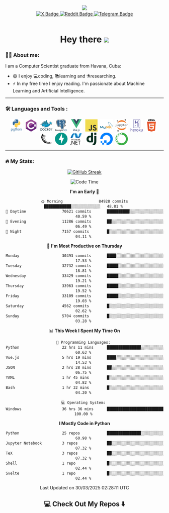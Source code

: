 <!--
**lorainemg/lorainemg** is a ✨ _special_ ✨ repository because its `README.md` (this file) appears on your GitHub profile.

Here are some ideas to get you started:
-->
<div id="header" align="center">
  <img src="https://media.giphy.com/media/L1R1tvI9svkIWwpVYr/giphy.gif" width="300"/>
  <div id="badges">
<!--     <a href="https://www.linkedin.com/in/lorainemg">
      <img src="https://img.shields.io/badge/LinkedIn-blue?style=for-the-badge&logo=linkedin&logoColor=white" alt="LinkedIn Badge"/>
    </a> -->
      <a href="https://twitter.com/u_knoth1ng">
      <img src="https://img.shields.io/badge/Twitter-black?style=for-the-badge&logo=x&logoColor=white" alt="X Badge"/>
    </a>
    <a href="https://www.reddit.com/user/u_knothing">
      <img src="https://img.shields.io/badge/Reddit-red?logo=reddit&logoColor=white&style=for-the-badge" alt="Reddit Badge"/>
    </a>
    <a href="https://t.me/u_knothing">
      <img src="https://img.shields.io/badge/Telegram-white?logo=telegram&style=for-the-badge" alt="Telegram Badge"/>
    </a>
  </div>
  <img src="https://komarev.com/ghpvc/?username=lorainemg&style=flat-square&color=red" alt=""/>
</div>

<h1 align="center">Hey there <img src="https://media.giphy.com/media/hvRJCLFzcasrR4ia7z/giphy.gif" width="40"></h1>

<!-- ![Jokes Card](https://readme-jokes.vercel.app/api?hideBorder&theme=react) -->

### 👩‍💻 About me:

I am a Computer Scientist graduate from Havana, Cuba:

<!-- - 🔭 I'm currently working as a Professor at the University of Havana, where I teach Logic, Programming and Machine Learning. -->
- 😄 I enjoy 💻coding, 📚learning and ⚗️researching.
- ⚡ In my free time I enjoy reading. I'm passionate about Machine Learning and Artificial Intelligence.
<!-- - :mailbox:How to reach me: [![Linkedin Badge](https://img.shields.io/badge/Loraine-blue?style=flat&logo=Linkedin&logoColor=white)](https://www.linkedin.com/in/lorainemg) -->

---

### :hammer_and_wrench: Languages and Tools :
<div align="center">
  <img src="https://github.com/devicons/devicon/blob/master/icons/python/python-original-wordmark.svg" title="Python" alt="Python" width="40" height="40"/>&nbsp;
    <img src="https://github.com/devicons/devicon/blob/master/icons/csharp/csharp-original.svg" title="CSharp" alt="CSharp" width="40" height="40"/>&nbsp;
<!--     <img src="https://github.com/devicons/devicon/blob/master/icons/typescript/typescript-original.svg" title="Typescript" alt="Typescript" width="40" height="40"/>&nbsp; -->
    <img src="https://github.com/devicons/devicon/blob/master/icons/docker/docker-original-wordmark.svg" title="Docker" alt="Docker" width="40" height="40"/>&nbsp;
    <img src="https://github.com/devicons/devicon/blob/master/icons/postgresql/postgresql-original-wordmark.svg" title="PostgreSQL" alt="PostgreSQL" width="40" height="40"/>&nbsp;
  <img src="https://github.com/devicons/devicon/blob/master/icons/vuejs/vuejs-original-wordmark.svg" title="Vue" alt="Vue" width="40" height="40"/>&nbsp;
<!--     <img src="https://github.com/devicons/devicon/blob/master/icons/pandas/pandas-original-wordmark.svg" title="Pandas" alt="Pandas" width="40" height="40"/>&nbsp; -->
<!--   <img src="https://github.com/devicons/devicon/blob/master/icons/tensorflow/tensorflow-original-wordmark.svg" title="Tensorflow" alt="Tensorflow" width="80" height="40"/>&nbsp; -->
<!--   <img src="https://github.com/devicons/devicon/blob/master/icons/tailwindcss/tailwindcss-original-wordmark.svg" title="Tailwind" alt="Tailwind" width="40" height="40"/>&nbsp; -->
<!--   <img src="https://github.com/devicons/devicon/blob/master/icons/sqlalchemy/sqlalchemy-original-wordmark.svg" title="SQLAlchemy" alt="SQLAlchemy" width="40" height="40"/>&nbsp; -->
<!--     <img src="https://github.com/devicons/devicon/blob/master/icons/pytest/pytest-original-wordmark.svg" title="Pytest" alt="Pytest" width="40" height="40"/>&nbsp; -->
    <img src="https://github.com/devicons/devicon/blob/master/icons/javascript/javascript-original.svg" title="JavaScript" alt="JavaScript" width="40" height="40"/>&nbsp;
<!--     <img src="https://github.com/devicons/devicon/blob/master/icons/numpy/numpy-original-wordmark.svg" title="Numpy" alt="Numpy" width="40" height="40"/>&nbsp; -->
<!--     <img src="https://github.com/devicons/devicon/blob/master/icons/npm/npm-original-wordmark.svg" title="NPM" alt="NPM" width="40" height="40"/>&nbsp; -->
<!--     <img src="https://github.com/devicons/devicon/blob/master/icons/nodejs/nodejs-original-wordmark.svg" title="nodejs" alt="nodejs" width="40" height="40"/>&nbsp; -->
    <img src="https://github.com/devicons/devicon/blob/master/icons/mysql/mysql-original-wordmark.svg" title="MySQL" alt="MySQL" width="40" height="40"/>&nbsp;
<!--     <img src="https://github.com/devicons/devicon/blob/master/icons/mongodb/mongodb-original-wordmark.svg" title="mongodb" alt="mongodb" width="40" height="40"/>&nbsp; -->
<!--     <img src="https://github.com/devicons/devicon/blob/master/icons/linux/linux-original.svg" title="linux" alt="linux" width="40" height="40"/>&nbsp; -->
<!--     <img src="https://github.com/devicons/devicon/blob/master/icons/latex/latex-original.svg" title="latex" alt="latex" width="40" height="40"/>&nbsp; -->
    <img src="https://github.com/devicons/devicon/blob/master/icons/jupyter/jupyter-original-wordmark.svg" title="Jupyter" alt="Jupyter" width="40" height="40"/>&nbsp;
    <img src="https://github.com/devicons/devicon/blob/master/icons/heroku/heroku-original-wordmark.svg" title="Heroku" alt="Heroku" width="40" height="40"/>&nbsp;
    <img src="https://github.com/devicons/devicon/blob/master/icons/html5/html5-original-wordmark.svg" title="HTML5" alt="HTML5" width="40" height="40"/>&nbsp;
    <img src="https://github.com/devicons/devicon/blob/master/icons/flask/flask-original.svg" title="Flask" alt="Flask" width="40" height="40"/>&nbsp;
    <img src="https://github.com/devicons/devicon/blob/master/icons/fastapi/fastapi-plain.svg" title="Fastapi" alt="Fastapi" width="40" height="40"/>&nbsp;
    <img src="https://github.com/devicons/devicon/blob/master/icons/dot-net/dot-net-original-wordmark.svg" title="DotNET" alt="DotNET" width="40" height="40"/>&nbsp;
    <img src="https://github.com/devicons/devicon/blob/master/icons/django/django-plain.svg" title="Django" alt="Django" width="40" height="40"/>&nbsp;
    <img src="https://github.com/devicons/devicon/blob/master/icons/digitalocean/digitalocean-original.svg" title="DigitalOcean" alt="DigitalOcean" width="40" height="40"/>&nbsp;
<!--     <img src="https://github.com/devicons/devicon/blob/master/icons/bash/bash-original.svg" title="bash" alt="bash" width="40" height="40"/>&nbsp; -->
    <img src="https://github.com/devicons/devicon/blob/master/icons/anaconda/anaconda-original.svg" title="Anaconda" alt="Anaconda" width="40" height="40"/>&nbsp;
</div>

---

### :fire: My Stats:

<div align="center">
  
[![GitHub Streak](http://github-readme-streak-stats.herokuapp.com?user=lorainemg&theme=github-dark-blue&hide_border=true)](https://github.com/lorainemg)

<!-- [![My GitHub stats](https://github-readme-stats.vercel.app/api?username=lorainemg&theme=github_dark&count_private=true&show_icons=true&hide_border=true)](https://github.com/lorainemg)-->

<!-- [![Readme Card](https://github-readme-stats.vercel.app/api/pin/?username=lorainemg&repo=lorainemg)](https://github.com/anuraghazra/github-readme-stats) -->


<!-- [![Top Langs](https://github-readme-stats.vercel.app/api/top-langs/?username=lorainemg&layout=compact&theme=github_dark&hide_border=true&hide=css&count_private=true)](https://github.com/lorainemg) -->

<!--START_SECTION:waka-->
![Code Time](http://img.shields.io/badge/Code%20Time-3%2C565%20hrs%2050%20mins-blue)

**I'm an Early 🐤** 

```text
🌞 Morning                84928 commits       ████████████░░░░░░░░░░░░░   48.81 % 
🌆 Daytime                70621 commits       ██████████░░░░░░░░░░░░░░░   40.59 % 
🌃 Evening                11286 commits       ██░░░░░░░░░░░░░░░░░░░░░░░   06.49 % 
🌙 Night                  7157 commits        █░░░░░░░░░░░░░░░░░░░░░░░░   04.11 % 
```
📅 **I'm Most Productive on Thursday** 

```text
Monday                   30493 commits       ████░░░░░░░░░░░░░░░░░░░░░   17.53 % 
Tuesday                  32732 commits       █████░░░░░░░░░░░░░░░░░░░░   18.81 % 
Wednesday                33429 commits       █████░░░░░░░░░░░░░░░░░░░░   19.21 % 
Thursday                 33963 commits       █████░░░░░░░░░░░░░░░░░░░░   19.52 % 
Friday                   33109 commits       █████░░░░░░░░░░░░░░░░░░░░   19.03 % 
Saturday                 4562 commits        █░░░░░░░░░░░░░░░░░░░░░░░░   02.62 % 
Sunday                   5704 commits        █░░░░░░░░░░░░░░░░░░░░░░░░   03.28 % 
```


📊 **This Week I Spent My Time On** 

```text
💬 Programming Languages: 
Python                   22 hrs 11 mins      ███████████████░░░░░░░░░░   60.63 % 
Vue.js                   5 hrs 19 mins       ████░░░░░░░░░░░░░░░░░░░░░   14.53 % 
JSON                     2 hrs 28 mins       ██░░░░░░░░░░░░░░░░░░░░░░░   06.75 % 
YAML                     1 hr 45 mins        █░░░░░░░░░░░░░░░░░░░░░░░░   04.82 % 
Bash                     1 hr 32 mins        █░░░░░░░░░░░░░░░░░░░░░░░░   04.20 % 

💻 Operating System: 
Windows                  36 hrs 36 mins      █████████████████████████   100.00 % 
```

**I Mostly Code in Python** 

```text
Python                   25 repos            ███████████████░░░░░░░░░░   60.98 % 
Jupyter Notebook         3 repos             ██░░░░░░░░░░░░░░░░░░░░░░░   07.32 % 
TeX                      3 repos             ██░░░░░░░░░░░░░░░░░░░░░░░   07.32 % 
Shell                    1 repo              █░░░░░░░░░░░░░░░░░░░░░░░░   02.44 % 
Svelte                   1 repo              █░░░░░░░░░░░░░░░░░░░░░░░░   02.44 % 
```




 Last Updated on 30/03/2025 02:28:11 UTC
<!--END_SECTION:waka-->

<h2  align="center">💻 Check Out My Repos ⬇️ </h2>
  

